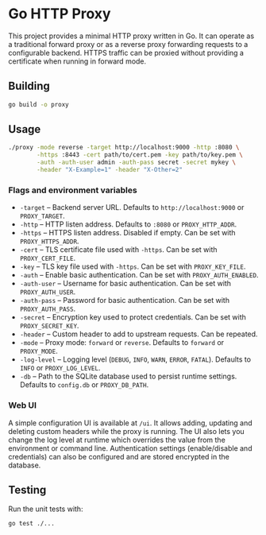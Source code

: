 # Go HTTP Proxy

This project provides a minimal HTTP proxy written in Go. It can operate as a traditional forward proxy or as a reverse proxy forwarding requests to a configurable backend. HTTPS traffic can be proxied without providing a certificate when running in forward mode.

## Building

```sh
go build -o proxy
```

## Usage

```sh
./proxy -mode reverse -target http://localhost:9000 -http :8080 \
        -https :8443 -cert path/to/cert.pem -key path/to/key.pem \
        -auth -auth-user admin -auth-pass secret -secret mykey \
        -header "X-Example=1" -header "X-Other=2"
```

### Flags and environment variables

- `-target` – Backend server URL. Defaults to `http://localhost:9000` or `PROXY_TARGET`.
- `-http` – HTTP listen address. Defaults to `:8080` or `PROXY_HTTP_ADDR`.
- `-https` – HTTPS listen address. Disabled if empty. Can be set with `PROXY_HTTPS_ADDR`.
- `-cert` – TLS certificate file used with `-https`. Can be set with `PROXY_CERT_FILE`.
- `-key` – TLS key file used with `-https`. Can be set with `PROXY_KEY_FILE`.
- `-auth` – Enable basic authentication. Can be set with `PROXY_AUTH_ENABLED`.
- `-auth-user` – Username for basic authentication. Can be set with `PROXY_AUTH_USER`.
- `-auth-pass` – Password for basic authentication. Can be set with `PROXY_AUTH_PASS`.
- `-secret` – Encryption key used to protect credentials. Can be set with `PROXY_SECRET_KEY`.
- `-header` – Custom header to add to upstream requests. Can be repeated.
- `-mode` – Proxy mode: `forward` or `reverse`. Defaults to `forward` or `PROXY_MODE`.
- `-log-level` – Logging level (`DEBUG`, `INFO`, `WARN`, `ERROR`, `FATAL`). Defaults to `INFO` or `PROXY_LOG_LEVEL`.
- `-db` – Path to the SQLite database used to persist runtime settings. Defaults to `config.db` or `PROXY_DB_PATH`.

### Web UI

A simple configuration UI is available at `/ui`. It allows adding, updating and deleting custom headers while the proxy is running.
The UI also lets you change the log level at runtime which overrides the value from the environment or command line.
Authentication settings (enable/disable and credentials) can also be configured and are stored encrypted in the database.

## Testing

Run the unit tests with:

```sh
go test ./...
```
